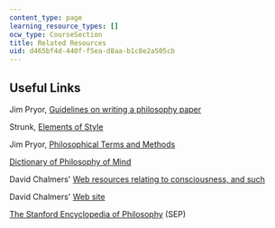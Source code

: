 ```yaml
---
content_type: page
learning_resource_types: []
ocw_type: CourseSection
title: Related Resources
uid: d465bf4d-440f-f5ea-d8aa-b1c8e2a505cb
---
```


Useful Links
------------

Jim Pryor, [Guidelines on writing a philosophy paper](http://www.jimpryor.net/teaching/guidelines/writing.html)

Strunk, [Elements of Style](http://www.bartleby.com/141/index.html)

Jim Pryor, [Philosophical Terms and Methods](http://www.jimpryor.net/teaching/vocab/index.html)

[Dictionary of Philosophy of Mind](http://philosophy.uwaterloo.ca/MindDict/)

David Chalmers' [Web resources relating to consciousness, and such](http://consc.net/resources/)

David Chalmers' [Web site](http://consc.net/chalmers/)

[The Stanford Encyclopedia of Philosophy](http://plato.stanford.edu/contents.html) (SEP)